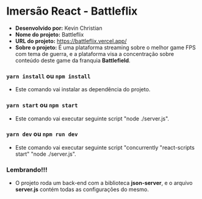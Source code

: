 # Imersão React - Battleflix

- **Desenvolvido por:** Kevin Christian
- **Nome do projeto:** Battleflix
- **URL do projeto:** https://battleflix.vercel.app/
- **Sobre o projeto:** É uma plataforma streaming sobre o melhor game FPS com tema de guerra, e a plataforma visa a concentração sobre conteúdo deste game da franquia **Battlefield**.

### `yarn install` ou `npm install` 
- Este comando vai instalar as dependência do projeto.

### `yarn start` ou `npm start` 
- Este comando vai executar seguinte script "node ./server.js".

### `yarn dev` ou `npm run dev`
- Este comando vai executar seguinte script "concurrently \"react-scripts start\" \"node ./server.js\".
    
### Lembrando!!!
- O projeto roda um back-end com a biblioteca **json-server**, e o arquivo **server.js** contém todas as configurações do mesmo. 
